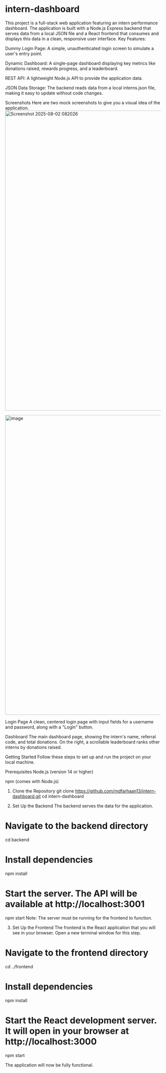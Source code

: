 # intern-dashboard
This project is a full-stack web application featuring an intern performance dashboard. The application is built with a Node.js Express backend that serves data from a local JSON file and a React frontend that consumes and displays this data in a clean, responsive user interface.
Key Features:

Dummy Login Page: A simple, unauthenticated login screen to simulate a user's entry point.

Dynamic Dashboard: A single-page dashboard displaying key metrics like donations raised, rewards progress, and a leaderboard.

REST API: A lightweight Node.js API to provide the application data.

JSON Data Storage: The backend reads data from a local interns.json file, making it easy to update without code changes.

Screenshots
Here are two mock screenshots to give you a visual idea of the application.
<img width="1919" height="967" alt="Screenshot 2025-08-02 082026" src="https://github.com/user-attachments/assets/30f8524e-646a-4534-87af-4081a6fd5ad2" />

<img width="1919" height="966" alt="image" src="https://github.com/user-attachments/assets/858e8adb-710e-4781-8ffa-06580fa60d96" />


Login Page
A clean, centered login page with input fields for a username and password, along with a "Login" button.

Dashboard
The main dashboard page, showing the intern's name, referral code, and total donations. On the right, a scrollable leaderboard ranks other interns by donations raised.

Getting Started
Follow these steps to set up and run the project on your local machine.

Prerequisites
Node.js (version 14 or higher)

npm (comes with Node.js)

1. Clone the Repository
git clone https://github.com/mdfarhaan13/intern-dashboard.git
cd intern-dashboard

2. Set Up the Backend
The backend serves the data for the application.


# Navigate to the backend directory
cd backend

# Install dependencies
npm install

# Start the server. The API will be available at http://localhost:3001
npm start
Note: The server must be running for the frontend to function.

3. Set Up the Frontend
The frontend is the React application that you will see in your browser. Open a new terminal window for this step.


# Navigate to the frontend directory
cd ../frontend

# Install dependencies
npm install

# Start the React development server. It will open in your browser at http://localhost:3000
npm start

The application will now be fully functional.
